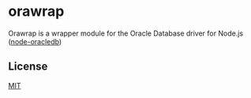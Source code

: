 # orawrap

Orawrap is a wrapper module for the Oracle Database driver for Node.js ([node-oracledb](https://github.com/oracle/node-oracledb))

##



## License

  [MIT](LICENSE)
